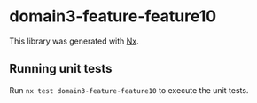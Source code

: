 # domain3-feature-feature10

This library was generated with [Nx](https://nx.dev).

## Running unit tests

Run `nx test domain3-feature-feature10` to execute the unit tests.
